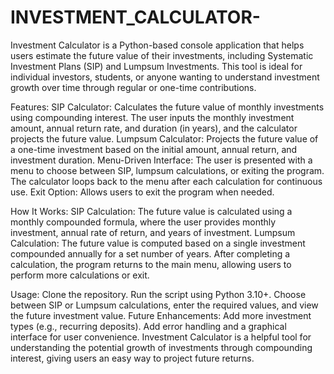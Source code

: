 # INVESTMENT_CALCULATOR-
Investment Calculator is a Python-based console application that helps users estimate the future value of their investments, including Systematic Investment Plans (SIP) and Lumpsum Investments. This tool is ideal for individual investors, students, or anyone wanting to understand investment growth over time through regular or one-time contributions.

Features:
SIP Calculator: Calculates the future value of monthly investments using compounding interest. The user inputs the monthly investment amount, annual return rate, and duration (in years), and the calculator projects the future value.
Lumpsum Calculator: Projects the future value of a one-time investment based on the initial amount, annual return, and investment duration.
Menu-Driven Interface: The user is presented with a menu to choose between SIP, lumpsum calculations, or exiting the program. The calculator loops back to the menu after each calculation for continuous use.
Exit Option: Allows users to exit the program when needed.

How It Works:
SIP Calculation: The future value is calculated using a monthly compounded formula, where the user provides monthly investment, annual rate of return, and years of investment.
Lumpsum Calculation: The future value is computed based on a single investment compounded annually for a set number of years.
After completing a calculation, the program returns to the main menu, allowing users to perform more calculations or exit.


Usage:
Clone the repository.
Run the script using Python 3.10+.
Choose between SIP or Lumpsum calculations, enter the required values, and view the future investment value.
Future Enhancements:
Add more investment types (e.g., recurring deposits).
Add error handling and a graphical interface for user convenience.
Investment Calculator is a helpful tool for understanding the potential growth of investments through compounding interest, giving users an easy way to project future returns.
